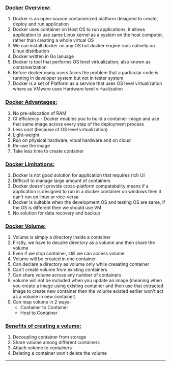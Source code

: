 
### <ins>Docker Overview:</ins>

1. Docker is an open-source containerized platform designed to create, deploy and run application
2. Docker uses container on Host OS to run applications, it allows application to use same Linux kernel as a system on the host computer, rather than creating a whole virtual OS
3. We can install docker on any OS  but docker engine runs natively on Linux distribution
4. Docker written in Go lanuage
5. Docker is tool that performs OS level virtualization, also known as containerization
6. Before docker many users faces the problem that a particular code is running in developer system but not in tester system
7. Docker is a set of Platform as a service that uses OS level virtualization where as VMware uses Hardware level virtualization

### <ins>Docker Advantages:</ins>

1. No pre-allocation of RAM
2. CI efficiency - Docker enables you to build a container image and use that same image across every step of the deployment process
3. Less cost (because of OS level virtualization)
4. Light-weight
5. Run on physical hardware, vitual hardware and on cloud
6. Re-use the image
7. Take less time to create container

### <ins>Docker Limitations:</ins>

1. Docker is not good solution for application that requires rich UI
2. Difficult to manage large amount of containers
3. Docker doesn't provide cross-platform compatabality means if a application is designed to run in a docker container on windows then it can't run on linux or vice-versa
4. Docker is suitable when the development OS and testing OS are same, if the OS is different then we should use VM
5. No solution for data recovery and backup


### <ins>Docker Volume:</ins>

1. Volume is simply a directory inside a container
2. Firstly, we have to decalre directory as a volume and then share the volume
3. Even if we stop container, still we can access volume
4. Volume will be created in one container
5. Can declare a directory as volume only while creaating container
6. Can't create volume from existing containers
7. Can share volume across any number of containers
8. volume will not be included when you update an image (meaning when you create a image using existing container and then use that extracted image to create new container then the volume existed earlier won't act as a volume in new container)
9. Can map volume in 2 ways-
	- Container to Container
	- Host to Container
	
### <ins>Benefits of creating a volume:</ins>

1. Decoupling container from storage
2. Share volume among different containers
3. Attach volume to containers
4. Deleting a container won't delete the volume
---
